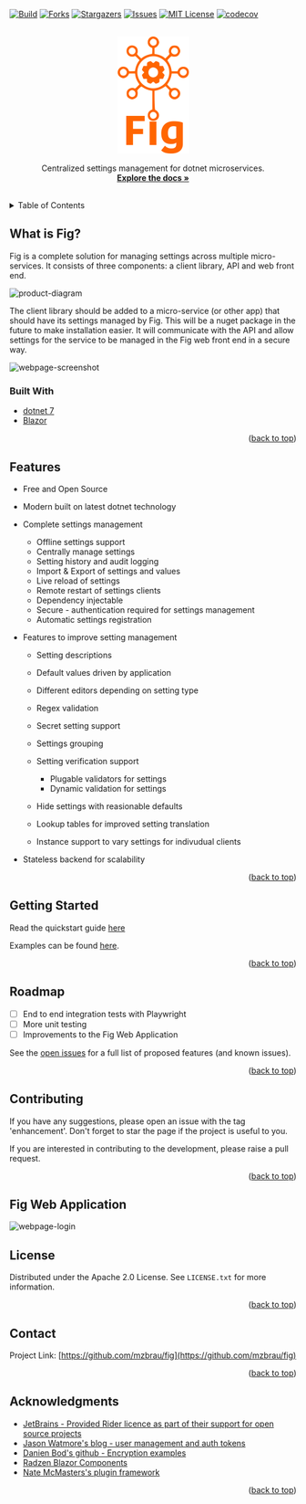 <div id="top"></div>




<!-- PROJECT SHIELDS -->
<!--
*** I'm using markdown "reference style" links for readability.
*** Reference links are enclosed in brackets [ ] instead of parentheses ( ).
*** See the bottom of this document for the declaration of the reference variables
*** for contributors-url, forks-url, etc. This is an optional, concise syntax you may use.
*** https://www.markdownguide.org/basic-syntax/#reference-style-links

[![Contributors][contributors-shield]][contributors-url]
[![Forks][forks-shield]][forks-url]
[![Stargazers][stars-shield]][stars-url]
[![Issues][issues-shield]][issues-url]
[![MIT License][license-shield]][license-url]
[![LinkedIn][linkedin-shield]][linkedin-url]
-->

[![Build][build-shield]][build-url]
[![Forks][forks-shield]][forks-url]
[![Stargazers][stars-shield]][stars-url]
[![Issues][issues-shield]][issues-url]
[![MIT License][license-shield]][license-url]
[![codecov](https://codecov.io/gh/mzbrau/fig/branch/main/graph/badge.svg?token=ABYY27W5TS)](https://codecov.io/gh/mzbrau/fig)

<!-- PROJECT LOGO -->
<br />
<div align="center">
  <a href="https://github.com/mzbrau/fig">
    <img src="resources/image/fig_logo_name_below_orange_500x820.png" alt="Logo" width="125" height="205">
  </a>


  <p align="center">
    Centralized settings management for dotnet microservices.
    <br />
    <a href="http://www.figsettings.com/"><strong>Explore the docs »</strong></a>
    <br />
    <br />
  </p>

</div>



<!-- TABLE OF CONTENTS -->
<details>
  <summary>Table of Contents</summary>
  <ol>
    <li><a href="#what-is-fig">What is Fig?</a></li>
     <li><a href="#built-with">Built With</a></li>
    <li><a href="#features">Features</a></li>
    <li><a href="#getting-started">Getting Started</a></li>
    <li><a href="#roadmap">Roadmap</a></li>
    <li><a href="#contributing">Contributing</a></li>
    <li><a href="#license">License</a></li>
    <li><a href="#contact">Contact</a></li>
    <li><a href="#acknowledgments">Acknowledgments</a></li>
  </ol>
</details>

<!-- ABOUT THE PROJECT -->

## What is Fig?

Fig is a complete solution for managing settings across multiple micro-services. It consists of three components: a client library, API and web front end. 

![product-diagram](https://github.com/mzbrau/fig/blob/main/resources/image/fig_diagram.png)

The client library should be added to a micro-service (or other app) that should have its settings managed by Fig. This will be a nuget package in the future to make installation easier. It will communicate with the API and allow settings for the service to be managed in the Fig web front end in a secure way.

![webpage-screenshot](https://github.com/mzbrau/fig/blob/main/resources/image/fig_website_settings_screenshot.png)

<!--Each of these features are outlined in more detail in the Features section below. -->

### Built With

* [dotnet 7](https://dotnet.microsoft.com/en-us/)
* [Blazor](https://dotnet.microsoft.com/en-us/apps/aspnet/web-apps/blazor)

<p align="right">(<a href="#top">back to top</a>)</p>

## Features

- Free and Open Source

- Modern built on latest dotnet technology

- Complete settings management

  - Offline settings support
  - Centrally manage settings
  - Setting history and audit logging
  - Import & Export of settings and values
  - Live reload of settings
  - Remote restart of settings clients
  - Dependency injectable
  - Secure - authentication required for settings management
  - Automatic settings registration

- Features to improve setting management

  - Setting descriptions
  - Default values driven by application
  - Different editors depending on setting type
  - Regex validation
  - Secret setting support
  - Settings grouping
  - Setting verification support
    - Plugable validators for settings
    - Dynamic validation for settings

  - Hide settings with reasionable defaults
  - Lookup tables for improved setting translation
  - Instance support to vary settings for indivudual clients

- Stateless backend for scalability

  

<p align="right">(<a href="#top">back to top</a>)</p>



## Getting Started

Read the quickstart guide [here](http://www.figsettings.com/docs/intro)

Examples can be found [here](https://github.com/mzbrau/fig/tree/main/examples).

<p align="right">(<a href="#top">back to top</a>)</p>

<!-- ROADMAP -->

## Roadmap

- [ ] End to end integration tests with Playwright 
- [ ] More unit testing
- [ ] Improvements to the Fig Web Application

See the [open issues](https://github.com/mzbrau/fig/issues) for a full list of proposed features (and known issues).

<p align="right">(<a href="#top">back to top</a>)</p>



<!-- CONTRIBUTING -->
## Contributing

If you have any suggestions, please open an issue with the tag 'enhancement'. Don't forget to star the page if the project is useful to you.

If you are interested in contributing to the development, please raise a pull request.

<!--Contributions are what make the open source community such an amazing place to learn, inspire, and create. Any contributions you make are **greatly appreciated**.

If you have a suggestion that would make this better, please fork the repo and create a pull request. You can also simply open an issue with the tag "enhancement".
Don't forget to give the project a star! Thanks again!

1. Fork the Project
2. Create your Feature Branch (`git checkout -b feature/AmazingFeature`)
3. Commit your Changes (`git commit -m 'Add some AmazingFeature'`)
4. Push to the Branch (`git push origin feature/AmazingFeature`)
5. Open a Pull Request
-->

<p align="right">(<a href="#top">back to top</a>)</p>


<!-- GIFS -->
## Fig Web Application

![webpage-login](https://github.com/mzbrau/fig/blob/main/resources/gif/web-ui.gif)


<!-- LICENSE -->
## License

Distributed under the Apache 2.0 License. See `LICENSE.txt` for more information.

<p align="right">(<a href="#top">back to top</a>)</p>

<!-- CONTACT -->
## Contact

<!--Your Name - [@twitter_handle](https://twitter.com/twitter_handle) - email@email_client.com -->

Project Link: [https://github.com/mzbrau/fig](https://github.com/mzbrau/fig)

<p align="right">(<a href="#top">back to top</a>)</p>



<!-- ACKNOWLEDGMENTS -->

## Acknowledgments

* [JetBrains - Provided Rider licence as part of their support for open source projects](https://jb.gg/OpenSourceSupport)
* [Jason Watmore's blog - user management and auth tokens](https://jasonwatmore.com/post/2022/01/07/net-6-user-registration-and-login-tutorial-with-example-api)
* [Danien Bod's github - Encryption examples](https://github.com/damienbod/SendingEncryptedData)
* [Radzen Blazor Components](https://blazor.radzen.com/)
* [Nate McMasters's plugin framework](https://github.com/natemcmaster/DotNetCorePlugins)
<!--* []() -->

<p align="right">(<a href="#top">back to top</a>)</p>



<!-- MARKDOWN LINKS & IMAGES -->
<!-- https://www.markdownguide.org/basic-syntax/#reference-style-links -->
[contributors-shield]: https://img.shields.io/github/contributors/mzbrau/fig.svg
[contributors-url]: https://github.com/mzbrau/fig/graphs/contributors
[forks-shield]: https://img.shields.io/github/forks/mzbrau/fig.svg
[forks-url]: https://github.com/mzbrau/fig/network/members
[stars-shield]: https://img.shields.io/github/stars/mzbrau/fig.svg
[stars-url]: https://github.com/mzbrau/fig/stargazers
[issues-shield]: https://img.shields.io/github/issues/mzbrau/fig.svg
[issues-url]: https://github.com/mzbrau/fig/issues
[license-shield]: https://img.shields.io/github/license/mzbrau/fig.svg
[license-url]: https://github.com/mzbrau/fig/blob/master/LICENSE.txt
[linkedin-shield]: https://img.shields.io/badge/-LinkedIn-black.svg&logo=linkedin&colorB=555
[linkedin-url]: https://linkedin.com/in/linkedin_username
[product-screenshot]: images/screenshot.png
[build-shield]: https://img.shields.io/github/actions/workflow/status/mzbrau/fig/build%20and%20test.yml?branch=main
[build-url]: (https://github.com/mzbrau/fig/actions/workflows/dotnet_build.yml/badge.svg)